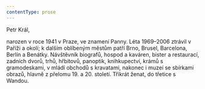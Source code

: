 ```yaml
---
contentType: prose
---
```


Petr Král,

narozen v roce 1941 v Praze, ve znamení Panny. Léta 1969–2006 ztrávil v Paříži a okolí; k dalším oblíbeným městům patří Brno, Brusel, Barcelona, Berlín a Benátky. Návštěvník biografů, hospod a kaváren, bister a restaurací, zadních dvorů, trhů, hřbitovů, panoptik, knihkupectví, krámů s gramodeskami, v mládí obchodů s kravatami, nakonec i muzeí se sbírkami obrazů, hlavně z přelomu 19. a 20. století. Třikrát ženat, do třetice s Wandou.
